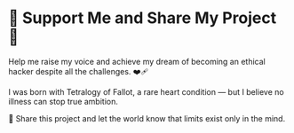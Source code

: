 # 💙 Support Me and Share My Project 🙌

Help me raise my voice and achieve my dream of becoming an ethical hacker despite all the challenges. ❤️‍🩹

I was born with Tetralogy of Fallot, a rare heart condition — but I believe no illness can stop true ambition.

🔁 Share this project and let the world know that limits exist only in the mind.
